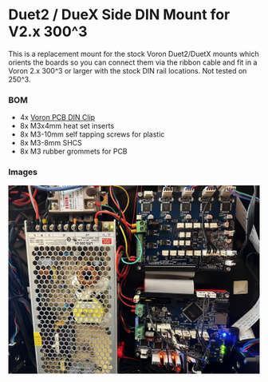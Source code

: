 # Duet2 / DueX Side DIN Mount for V2.x 300^3

This is a replacement mount for the stock Voron Duet2/DuetX mounts which orients
the boards so you can connect them via the ribbon cable and fit in a Voron 2.x
300^3 or larger with the stock DIN rail locations.  Not tested on 250^3.

### BOM

* 4x [Voron PCB DIN Clip](https://github.com/VoronDesign/Voron-2/blob/Voron2.4/STLs/Electronics_Bay/pcb_din_clip_x3.stl)
* 8x M3x4mm heat set inserts
* 8x M3-10mm self tapping screws for plastic
* 8x M3-8mm SHCS
* 8x M3 rubber grommets for PCB

### Images

![Top](./Images/top.jpg)
